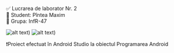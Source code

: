 ✅ Lucrarea de laborator Nr. 2 <br>
👔 Student: Pîntea Maxim <br>
📃 Grupa: InfR-47 <br> 

![alt text](https://i.imgur.com/oAxC8tZ.png))
![alt text](https://i.imgur.com/NblQZgP.png))<br>

❗Proiect efectuat în Android Studio la obiectul Programarea Android <br>
